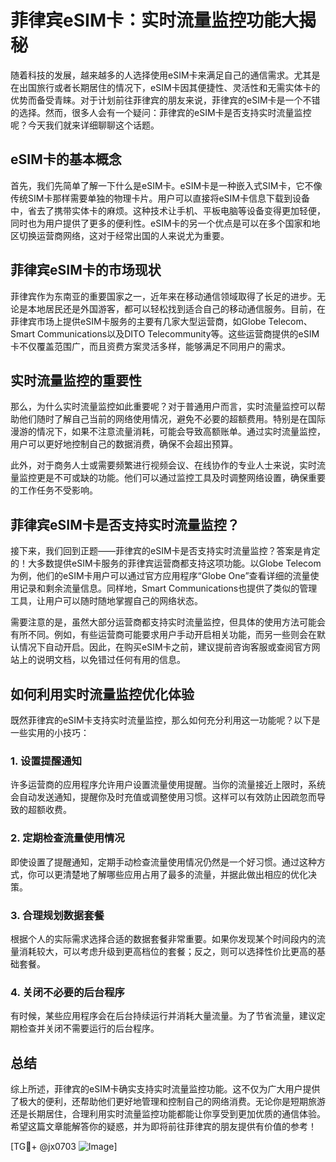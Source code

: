 # 菲律宾eSIM卡：实时流量监控功能大揭秘

随着科技的发展，越来越多的人选择使用eSIM卡来满足自己的通信需求。尤其是在出国旅行或者长期居住的情况下，eSIM卡因其便捷性、灵活性和无需实体卡的优势而备受青睐。对于计划前往菲律宾的朋友来说，菲律宾的eSIM卡是一个不错的选择。然而，很多人会有一个疑问：菲律宾的eSIM卡是否支持实时流量监控呢？今天我们就来详细聊聊这个话题。

## eSIM卡的基本概念

首先，我们先简单了解一下什么是eSIM卡。eSIM卡是一种嵌入式SIM卡，它不像传统SIM卡那样需要单独的物理卡片。用户可以直接将eSIM卡信息下载到设备中，省去了携带实体卡的麻烦。这种技术让手机、平板电脑等设备变得更加轻便，同时也为用户提供了更多的便利性。eSIM卡的另一个优点是可以在多个国家和地区切换运营商网络，这对于经常出国的人来说尤为重要。

## 菲律宾eSIM卡的市场现状

菲律宾作为东南亚的重要国家之一，近年来在移动通信领域取得了长足的进步。无论是本地居民还是外国游客，都可以轻松找到适合自己的移动通信服务。目前，在菲律宾市场上提供eSIM卡服务的主要有几家大型运营商，如Globe Telecom、Smart Communications以及DITO Telecommunity等。这些运营商提供的eSIM卡不仅覆盖范围广，而且资费方案灵活多样，能够满足不同用户的需求。

## 实时流量监控的重要性

那么，为什么实时流量监控如此重要呢？对于普通用户而言，实时流量监控可以帮助他们随时了解自己当前的网络使用情况，避免不必要的超额费用。特别是在国际漫游的情况下，如果不注意流量消耗，可能会导致高额账单。通过实时流量监控，用户可以更好地控制自己的数据消费，确保不会超出预算。

此外，对于商务人士或需要频繁进行视频会议、在线协作的专业人士来说，实时流量监控更是不可或缺的功能。他们可以通过监控工具及时调整网络设置，确保重要的工作任务不受影响。

## 菲律宾eSIM卡是否支持实时流量监控？

接下来，我们回到正题——菲律宾的eSIM卡是否支持实时流量监控？答案是肯定的！大多数提供eSIM卡服务的菲律宾运营商都支持这项功能。以Globe Telecom为例，他们的eSIM卡用户可以通过官方应用程序“Globe One”查看详细的流量使用记录和剩余流量信息。同样地，Smart Communications也提供了类似的管理工具，让用户可以随时随地掌握自己的网络状态。

需要注意的是，虽然大部分运营商都支持实时流量监控，但具体的使用方法可能会有所不同。例如，有些运营商可能要求用户手动开启相关功能，而另一些则会在默认情况下自动开启。因此，在购买eSIM卡之前，建议提前咨询客服或查阅官方网站上的说明文档，以免错过任何有用的信息。

## 如何利用实时流量监控优化体验

既然菲律宾的eSIM卡支持实时流量监控，那么如何充分利用这一功能呢？以下是一些实用的小技巧：

### 1. 设置提醒通知
许多运营商的应用程序允许用户设置流量使用提醒。当你的流量接近上限时，系统会自动发送通知，提醒你及时充值或调整使用习惯。这样可以有效防止因疏忽而导致的超额收费。

### 2. 定期检查流量使用情况
即使设置了提醒通知，定期手动检查流量使用情况仍然是一个好习惯。通过这种方式，你可以更清楚地了解哪些应用占用了最多的流量，并据此做出相应的优化决策。

### 3. 合理规划数据套餐
根据个人的实际需求选择合适的数据套餐非常重要。如果你发现某个时间段内的流量消耗较大，可以考虑升级到更高档位的套餐；反之，则可以选择性价比更高的基础套餐。

### 4. 关闭不必要的后台程序
有时候，某些应用程序会在后台持续运行并消耗大量流量。为了节省流量，建议定期检查并关闭不需要运行的后台程序。

## 总结

综上所述，菲律宾的eSIM卡确实支持实时流量监控功能。这不仅为广大用户提供了极大的便利，还帮助他们更好地管理和控制自己的网络消费。无论你是短期旅游还是长期居住，合理利用实时流量监控功能都能让你享受到更加优质的通信体验。希望这篇文章能解答你的疑惑，并为即将前往菲律宾的朋友提供有价值的参考！

[TG💪+ @jx0703 ![Image](https://github.com/user-attachments/assets/dbca1d08-cadb-493c-b0ec-ad6f7a83f270)]